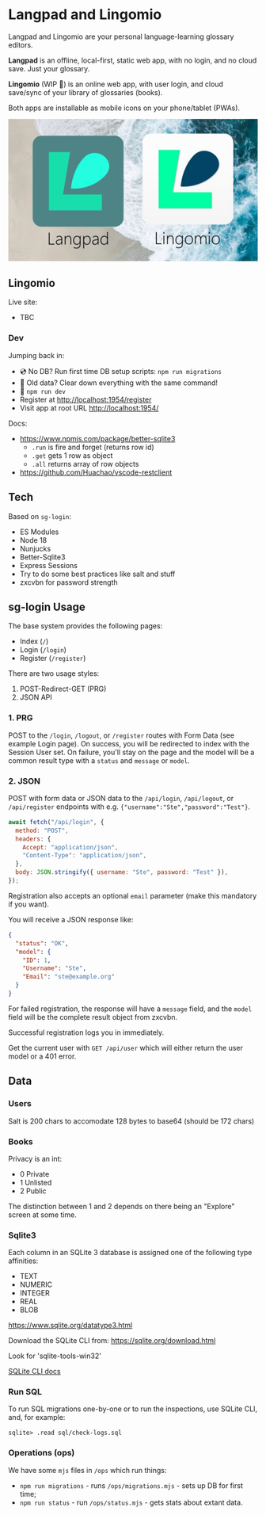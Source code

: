 # Langpad and Lingomio

Langpad and Lingomio are your personal language-learning glossary editors.

**Langpad** is an offline, local-first, static web app, with no login, and no cloud save. Just your glossary.

**Lingomio** (WIP 🚧) is an online web app, with user login, and cloud save/sync of your library of glossaries (books).

Both apps are installable as mobile icons on your phone/tablet (PWAs).

![Langpad and Lingomio logos](/resources/compare.jpg)

## Lingomio 

Live site:

 + TBC

### Dev

Jumping back in:

 + 💿 No DB? Run first time DB setup scripts: `npm run migrations`
 + 🧨 Old data? Clear down everything with the same command!
 + 🚦 `npm run dev`
 + Register at <http://localhost:1954/register>
 + Visit app at root URL <http://localhost:1954/>

Docs:

 + https://www.npmjs.com/package/better-sqlite3
     - `.run` is fire and forget (returns row id)
     - `.get` gets 1 row as object
     - `.all` returns array of row objects
 + https://github.com/Huachao/vscode-restclient

## Tech

Based on `sg-login`:

- ES Modules
- Node 18
- Nunjucks
- Better-Sqlite3
- Express Sessions
- Try to do some best practices like salt and stuff
- zxcvbn for password strength

## sg-login Usage

The base system provides the following pages:

- Index (`/`)
- Login (`/login`)
- Register (`/register`)

There are two usage styles:

1.  POST-Redirect-GET (PRG)
2.  JSON API

### 1. PRG

POST to the `/login`, `/logout`, or `/register` routes with Form Data (see example Login page). On success, you will be redirected to index with the Session User set. On failure, you'll stay on the page and the model will be a common result type with a `status` and `message` or `model`.

### 2. JSON

POST with form data or JSON data to the `/api/login`, `/api/logout`, or `/api/register` endpoints with e.g. `{"username":"Ste","password":"Test"}`.

```js
await fetch("/api/login", {
  method: "POST",
  headers: {
    Accept: "application/json",
    "Content-Type": "application/json",
  },
  body: JSON.stringify({ username: "Ste", password: "Test" }),
});
```

Registration also accepts an optional `email` parameter (make this mandatory if you want).

You will receive a JSON response like:

```json
{
  "status": "OK",
  "model": {
    "ID": 1,
    "Username": "Ste",
    "Email": "ste@example.org"
  }
}
```

For failed registration, the response will have a `message` field, and the `model` field will be the complete result object from zxcvbn.

Successful registration logs you in immediately.

Get the current user with `GET /api/user` which will either return the user model or a 401 error.

## Data

### Users

Salt is 200 chars to accomodate 128 bytes to base64 (should be 172 chars)

### Books

Privacy is an int:

+ 0 Private
+ 1 Unlisted
+ 2 Public

The distinction between 1 and 2 depends on there being an "Explore" screen at some time.

### Sqlite3

Each column in an SQLite 3 database is assigned one of the following type affinities:

- TEXT
- NUMERIC
- INTEGER
- REAL
- BLOB

<https://www.sqlite.org/datatype3.html>

Download the SQLite CLI from: <https://sqlite.org/download.html>

Look for 'sqlite-tools-win32'

[SQLite CLI docs](https://sqlite.org/cli.html)

### Run SQL

To run SQL migrations one-by-one or to run the inspections, use SQLite CLI, and, for example:

```
sqlite> .read sql/check-logs.sql
```

### Operations (ops)

We have some `mjs` files in `/ops` which run things:

 + `npm run migrations` - runs `/ops/migrations.mjs` - sets up DB for first time;
 + `npm run status` - run `/ops/status.mjs` - gets stats about extant data.
 
